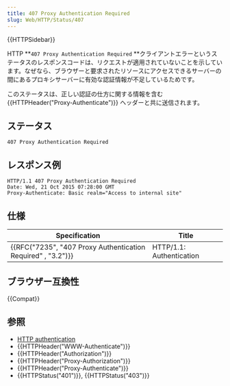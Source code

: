 ```yaml
---
title: 407 Proxy Authentication Required
slug: Web/HTTP/Status/407
---
```


{{HTTPSidebar}}

HTTP **`407 Proxy Authentication Required` **クライアントエラーというステータスのレスポンスコードは、リクエストが適用されていないことを示しています。なぜなら、ブラウザーと要求されたリソースにアクセスできるサーバーの間にあるプロキシサーバーに有効な認証情報が不足しているためです。

このステータスは、正しい認証の仕方に関する情報を含む {{HTTPHeader("Proxy-Authenticate")}} ヘッダーと共に送信されます。

## ステータス

```
407 Proxy Authentication Required
```

## レスポンス例

```
HTTP/1.1 407 Proxy Authentication Required
Date: Wed, 21 Oct 2015 07:28:00 GMT
Proxy-Authenticate: Basic realm="Access to internal site"
```

## 仕様

| Specification                                                | Title                    |
| ------------------------------------------------------------ | ------------------------ |
| {{RFC("7235", "407 Proxy Authentication Required" , "3.2")}} | HTTP/1.1: Authentication |

## ブラウザー互換性

{{Compat}}

## 参照

- [HTTP authentication](/ja/docs/Web/HTTP/Authentication)
- {{HTTPHeader("WWW-Authenticate")}}
- {{HTTPHeader("Authorization")}}
- {{HTTPHeader("Proxy-Authorization")}}
- {{HTTPHeader("Proxy-Authenticate")}}
- {{HTTPStatus("401")}}, {{HTTPStatus("403")}}
